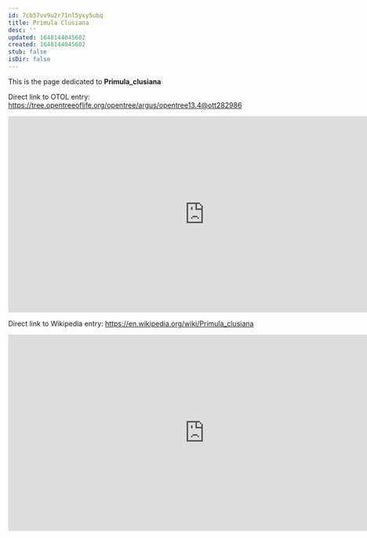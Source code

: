 ```yaml
---
id: 7cb57vv9u2r71nl5yxy5ubq
title: Primula Clusiana
desc: ''
updated: 1648144045602
created: 1648144045602
stub: false
isDir: false
---
```

This is the page dedicated to **Primula_clusiana**


Direct link to OTOL entry: https://tree.opentreeoflife.org/opentree/argus/opentree13.4@ott282986



<html>
    <body>
    <iframe src="https://tree.opentreeoflife.org/opentree/argus/opentree13.4@ott282986"
    width="800" height="400" frameborder="0" allowfullscreen> </iframe>
    </body>
</html>
    


Direct link to Wikipedia entry: https://en.wikipedia.org/wiki/Primula_clusiana



<html>
    <body>
    <iframe src="https://en.wikipedia.org/wiki/Primula_clusiana"
    width="800" height="400" frameborder="0" allowfullscreen> </iframe>
    </body>
</html>
    

